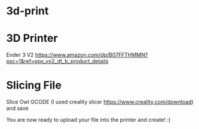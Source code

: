 # 3d-print


# 3D Printer

Ender 3 V2
https://www.amazon.com/dp/B07FFTHMMN?psc=1&ref=ppx_yo2_dt_b_product_details

# Slicing File
Slice Owl GCODE (I used creality slicer https://www.creality.com/download) and save 

You are now ready to upload your file into the printer and create! :) 
